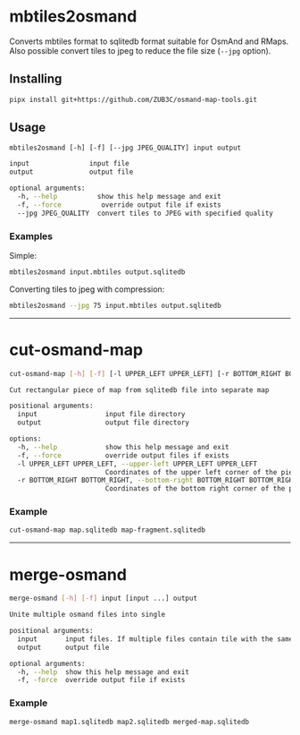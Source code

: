 # mbtiles2osmand

Converts mbtiles format to sqlitedb format suitable for OsmAnd and RMaps.
Also possible convert tiles to jpeg to reduce the file size (`--jpg` option).

## Installing

```sh
pipx install git+https://github.com/ZUB3C/osmand-map-tools.git
```

## Usage

```
mbtiles2osmand [-h] [-f] [--jpg JPEG_QUALITY] input output
```

```sh
input               input file
output              output file

optional arguments:
  -h, --help          show this help message and exit
  -f, --force          override output file if exists
  --jpg JPEG_QUALITY  convert tiles to JPEG with specified quality
```

### Examples

Simple:

```sh
mbtiles2osmand input.mbtiles output.sqlitedb
```

Converting tiles to jpeg with compression:

```sh
mbtiles2osmand --jpg 75 input.mbtiles output.sqlitedb
```

---

# cut-osmand-map

```sh
cut-osmand-map [-h] [-f] [-l UPPER_LEFT UPPER_LEFT] [-r BOTTOM_RIGHT BOTTOM_RIGHT] input output
```

```sh
Cut rectangular piece of map from sqlitedb file into separate map

positional arguments:
  input                 input file directory
  output                output file directory

options:
  -h, --help            show this help message and exit
  -f, --force           override output files if exists
  -l UPPER_LEFT UPPER_LEFT, --upper-left UPPER_LEFT UPPER_LEFT
                        Coordinates of the upper left corner of the piece of mapthat needs to be cut into a separate map.
  -r BOTTOM_RIGHT BOTTOM_RIGHT, --bottom-right BOTTOM_RIGHT BOTTOM_RIGHT
                        Coordinates of the bottom right corner of the piece of mapthat needs to be cut into a separate map.
```

### Example

```sh
cut-osmand-map map.sqlitedb map-fragment.sqlitedb
```

---

# merge-osmand

```sh
merge-osmand [-h] [-f] input [input ...] output
```

```sh
Unite multiple osmand files into single

positional arguments:
  input       input files. If multiple files contain tile with the same coordinates tile from first (from argument list) file will be used
  output      output file

optional arguments:
  -h, --help  show this help message and exit
  -f, -force  override output file if exists
```

### Example

```sh
merge-osmand map1.sqlitedb map2.sqlitedb merged-map.sqlitedb
```
